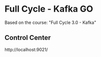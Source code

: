 # Full Cycle - Kafka GO

Based on the course: "Full Cycle 3.0 - Kafka"

## Control Center
http://localhost:9021/
